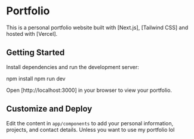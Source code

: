 # Portfolio

This is a personal portfolio website built with [Next.js], [Tailwind CSS] and hosted with [Vercel].

## Getting Started

Install dependencies and run the development server:

npm install
npm run dev

Open [http://localhost:3000] in your browser to view your portfolio.


## Customize and Deploy

Edit the content in `app/components` to add your personal information, projects, and contact details. Unless you want to use my portfolio lol

